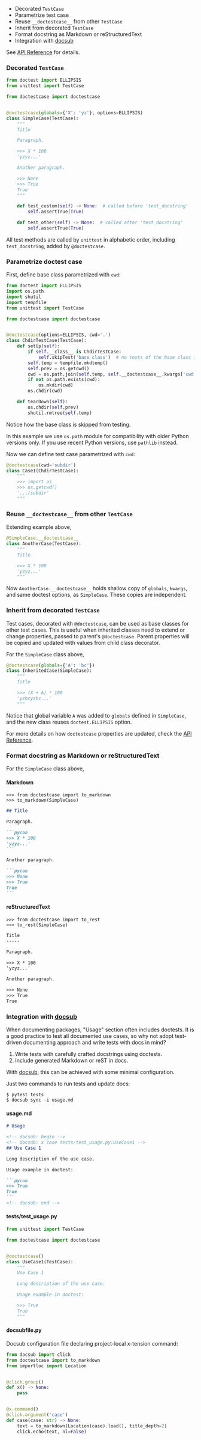 * Decorated `TestCase`
* Parametrize test case
* Reuse `__doctestcase__` from other `TestCase`
* Inherit from decorated `TestCase`
* Format docstring as Markdown or reStructuredText
* Integration with [docsub](https://github.com/makukha/docsub)

See [API Reference](https://doctestcase.readthedocs.io/en/latest/api.html) for details.


### Decorated `TestCase`

<!-- docsub: begin -->
<!-- docsub: include tests/usage/simple.py -->
<!-- docsub: lines after 1 upto -1 -->
```python
from doctest import ELLIPSIS
from unittest import TestCase

from doctestcase import doctestcase


@doctestcase(globals={'X': 'yz'}, options=ELLIPSIS)
class SimpleCase(TestCase):
    """
    Title

    Paragraph.

    >>> X * 100
    'yzyz...'

    Another paragraph.

    >>> None
    >>> True
    True
    """

    def test_custom(self) -> None:  # called before 'test_docstring'
        self.assertTrue(True)

    def test_other(self) -> None:  # called after 'test_docstring'
        self.assertTrue(True)
```
<!-- docsub: end -->

All test methods are called by `unittest` in alphabetic order, including `test_docstring`, added by `@doctestcase`.


### Parametrize doctest case

First, define base class parametrized with `cwd`:

<!-- docsub: begin -->
<!-- docsub: include tests/usage/param-base.py -->
<!-- docsub: lines after 1 upto -1 -->
````python
from doctest import ELLIPSIS
import os.path
import shutil
import tempfile
from unittest import TestCase

from doctestcase import doctestcase


@doctestcase(options=ELLIPSIS, cwd='.')
class ChdirTestCase(TestCase):
    def setUp(self):
        if self.__class__ is ChdirTestCase:
            self.skipTest('base class')  # no tests of the base class itself
        self.temp = tempfile.mkdtemp()
        self.prev = os.getcwd()
        cwd = os.path.join(self.temp, self.__doctestcase__.kwargs['cwd'])
        if not os.path.exists(cwd):
            os.mkdir(cwd)
        os.chdir(cwd)

    def tearDown(self):
        os.chdir(self.prev)
        shutil.rmtree(self.temp)
````
<!-- docsub: end -->

Notice how the base class is skipped from testing.

In this example we use `os.path` module for compatibility with older Python versions only. If you use recent Python versions, use `pathlib` instead.

Now we can define test case parametrized with `cwd`:

<!-- docsub: begin -->
<!-- docsub: include tests/usage/param-child.py -->
<!-- docsub: lines after 1 upto -1 -->
````python
@doctestcase(cwd='subdir')
class Case1(ChdirTestCase):
    """
    >>> import os
    >>> os.getcwd()
    '.../subdir'
    """
````
<!-- docsub: end -->


### Reuse `__doctestcase__` from other `TestCase`

Extending example above,

<!-- docsub: begin -->
<!-- docsub: include tests/usage/reuse.py -->
<!-- docsub: lines after 1 upto -1 -->
```python
@SimpleCase.__doctestcase__
class AnotherCase(TestCase):
    """
    Title

    >>> X * 100
    'yzyz...'
    """
```
<!-- docsub: end -->

Now `AnotherCase.__doctestcase__` holds shallow copy of `globals`, `kwargs`, and same doctest options, as `SimpleCase`. These copies are independent.


### Inherit from decorated `TestCase`

Test cases, decorated with `@doctestcase`, can be used as base classes for other test cases. This is useful when inherited classes need to extend or change properties, passed to parent's `@doctestcase`. Parent properties will be copied and updated with values from child class decorator.

For the `SimpleCase` class above,

<!-- docsub: begin -->
<!-- docsub: include tests/usage/inherit.py -->
<!-- docsub: lines after 1 upto -1 -->
````python
@doctestcase(globals={'A': 'bc'})
class InheritedCase(SimpleCase):
    """
    Title

    >>> (X + A) * 100
    'yzbcyzbc...'
    """
````
<!-- docsub: end -->

Notice that global variable `A` was added to `globals` defined in `SimpleCase`, and the new class reuses `doctest.ELLIPSIS` option.

For more details on how `doctestcase` properties are updated, check the [API Reference](https://doctestcase.readthedocs.io/en/latest/api.html).


### Format docstring as Markdown or reStructuredText

For the `SimpleCase` class above,

#### Markdown

```pycon
>>> from doctestcase import to_markdown
>>> to_markdown(SimpleCase)
```
<!-- docsub: begin -->
<!-- docsub: include tests/usage/simple.md -->
<!-- docsub: lines after 1 upto -1 -->
````markdown
## Title

Paragraph.

```pycon
>>> X * 100
'yzyz...'
```

Another paragraph.

```pycon
>>> None
>>> True
True
```
````
<!-- docsub: end -->

#### reStructuredText

```pycon
>>> from doctestcase import to_rest
>>> to_rest(SimpleCase)
```
<!-- docsub: begin -->
<!-- docsub: include tests/usage/simple.rst -->
<!-- docsub: lines after 1 upto -1 -->
````restructuredtext
Title
-----

Paragraph.

>>> X * 100
'yzyz...'

Another paragraph.

>>> None
>>> True
True
````
<!-- docsub: end -->


### Integration with [docsub](https://github.com/makukha/docsub)

When documenting packages, "Usage" section often includes doctests. It is a good practice to test all documented use cases, so why not adopt test-driven documenting approach and write tests with docs in mind?

1. Write tests with carefully crafted docstrings using doctests.
2. Include generated Markdown or reST in docs.

With [docsub](https://github.com/makukha/docsub), this can be achieved with some minimal configuration.

Just two commands to run tests and update docs:

```shell
$ pytest tests
$ docsub sync -i usage.md
```

#### usage.md

<!-- docsub: begin #usage.md -->
<!-- docsub: include tests/docsub/__result__.md -->
<!-- docsub: lines after 1 upto -1 -->
````markdown
# Usage

<!-- docsub: begin -->
<!-- docsub: x case tests/test_usage.py:UseCase1 -->
## Use Case 1

Long description of the use case.

Usage example in doctest:

```pycon
>>> True
True
```
<!-- docsub: end -->
````
<!-- docsub: end #usage.md -->

#### tests/test_usage.py

<!-- docsub: begin -->
<!-- docsub: include tests/docsub/tests/test_usage.py -->
<!-- docsub: lines after 1 upto -1 -->
````python
from unittest import TestCase

from doctestcase import doctestcase


@doctestcase()
class UseCase1(TestCase):
    """
    Use Case 1

    Long description of the use case.

    Usage example in doctest:

    >>> True
    True
    """
````
<!-- docsub: end -->

#### docsubfile.py

Docsub configuration file declaring project-local x-tension command:

<!-- docsub: begin -->
<!-- docsub: include tests/docsub/docsubfile.py -->
<!-- docsub: lines after 1 upto -1 -->
````python
from docsub import click
from doctestcase import to_markdown
from importloc import Location


@click.group()
def x() -> None:
    pass


@x.command()
@click.argument('case')
def case(case: str) -> None:
    text = to_markdown(Location(case).load(), title_depth=2)
    click.echo(text, nl=False)
````
<!-- docsub: end -->
